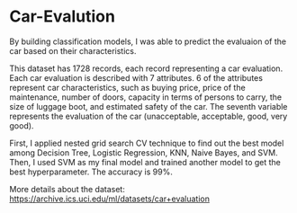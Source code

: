 # Car-Evalution

By building classification models, I was able to predict the evaluaion of the car based on their characteristics.

This dataset has 1728 records, each record representing a car evaluation. Each car evaluation is described with 7 attributes. 6 of the attributes represent car characteristics, such as buying price, price of the maintenance, number of doors, capacity in terms of persons to carry, the size of luggage boot, and estimated safety of the car. The seventh variable represents the evaluation of the car (unacceptable, acceptable, good, very good).

First, I applied nested grid search CV technique to find out the best model among Decision Tree, Logistic Regression, KNN, Naive Bayes, and SVM. Then, I used SVM as my final model and trained another model to get the best hyperparameter. The accuracy is 99%. 

More details about the dataset: https://archive.ics.uci.edu/ml/datasets/car+evaluation
